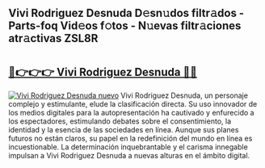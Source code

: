 ## Vivi Rodriguez Desnuda D𝚎sn𝚞dos filtr𝚊dos - Parts-foq Vid𝚎os f𝚘tos - N𝚞evas filtr𝚊ciones atr𝚊ctivas ZSL8R

# <h2><a href="http://mb3vn6z.tromn.icu/?c=Vivi+Rodriguez+Desnuda">🔗👉👉👉 Vivi Rodriguez Desnuda 🔗🔗</a></h2>

[![Vivi Rodriguez Desnuda nuevo](https://i.imgur.com/pEAQMta.gif)](http://mb3vn6z.tromn.icu/?c=Vivi+Rodriguez+Desnuda)
Vivi Rodriguez Desnuda, un personaje complejo y estimulante, elude la clasificación directa. Su uso innovador de los medios digitales para la autopresentación ha cautivado y enfurecido a los espectadores, estimulando debates sobre el consentimiento, la identidad y la esencia de las sociedades en línea. Aunque sus planes futuros no están claros, su papel en la redefinición del mundo en línea es incuestionable. La determinación inquebrantable y el carisma innegable impulsan a Vivi Rodriguez Desnuda a nuevas alturas en el ámbito digital.
